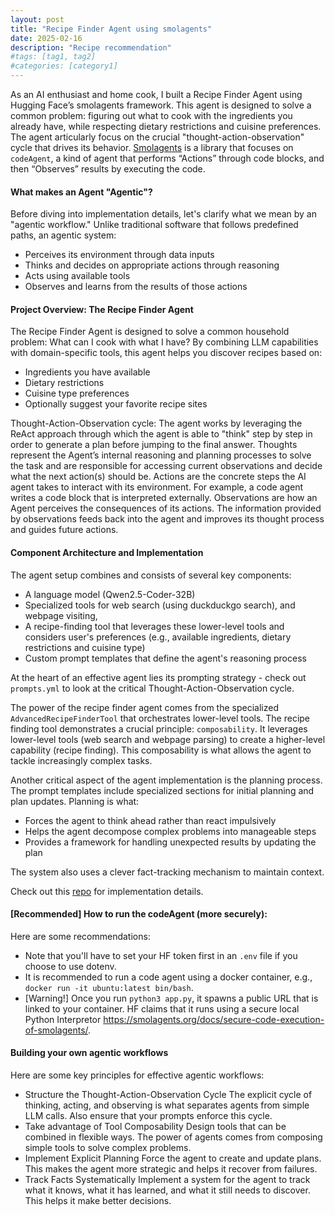 ```yaml
---
layout: post
title: "Recipe Finder Agent using smolagents"
date: 2025-02-16
description: "Recipe recommendation"
#tags: [tag1, tag2]
#categories: [category1]
---
```


As an AI enthusiast and home cook, I built a Recipe Finder Agent using Hugging Face’s smolagents framework. This agent is designed to solve a common problem: figuring out what to cook with the ingredients you already have, while respecting dietary restrictions and cuisine preferences. The agent articularly focus on the crucial "thought-action-observation" cycle that drives its behavior. [Smolagents](https://github.com/huggingface/smolagents) is a library that focuses on `codeAgent`, a kind of agent that performs “Actions” through code blocks, and then “Observes” results by executing the code. 

#### What makes an Agent "Agentic"?
Before diving into implementation details, let's clarify what we mean by an "agentic workflow." Unlike traditional software that follows predefined paths, an agentic system:

- Perceives its environment through data inputs
- Thinks and decides on appropriate actions through reasoning
- Acts using available tools
- Observes and learns from the results of those actions

#### Project Overview: The Recipe Finder Agent
The Recipe Finder Agent is designed to solve a common household problem: What can I cook with what I have? By combining LLM capabilities with domain-specific tools, this agent helps you discover recipes based on:

- Ingredients you have available
- Dietary restrictions 
- Cuisine type preferences
- Optionally suggest your favorite recipe sites 

Thought-Action-Observation cycle: 
The agent works by leveraging the ReAct approach through which the agent is able to "think" step by step in order to generate a plan before jumping to the final answer. Thoughts represent the Agent’s internal reasoning and planning processes to solve the task and are responsible for accessing current observations and decide what the next action(s) should be. Actions are the concrete steps the AI agent takes to interact with its environment. For example, a code agent writes a code block that is interpreted externally. Observations are how an Agent perceives the consequences of its actions. The information provided by observations feeds back into the agent and improves its thought process and guides future actions.

#### Component Architecture and Implementation 
The agent setup combines and consists of several key components:

- A language model (Qwen2.5-Coder-32B)
- Specialized tools for web search (using duckduckgo search), and webpage visiting, 
- A recipe-finding tool that leverages these lower-level tools and considers user's preferences (e.g., available ingredients, dietary restrictions and cuisine type)
- Custom prompt templates that define the agent's reasoning process

At the heart of an effective agent lies its prompting strategy - check out `prompts.yml` to look at the critical Thought-Action-Observation cycle. 

The power of the recipe finder agent comes from the specialized `AdvancedRecipeFinderTool` that orchestrates lower-level tools. The recipe finding tool demonstrates a crucial principle: `composability`. It leverages lower-level tools (web search and webpage parsing) to create a higher-level capability (recipe finding). This composability is what allows the agent to tackle increasingly complex tasks.

Another critical aspect of the agent implementation is the planning process. The prompt templates include specialized sections for initial planning and plan updates. Planning is what:
- Forces the agent to think ahead rather than react impulsively
- Helps the agent decompose complex problems into manageable steps
- Provides a framework for handling unexpected results by updating the plan

The system also uses a clever fact-tracking mechanism to maintain context. 

Check out this [repo](https://huggingface.co/spaces/vntnn/First_agent_template/tree/main) for implementation details. 

#### [Recommended] How to run the codeAgent (more securely):
Here are some recommendations:
- Note that you'll have to set your HF token first in an `.env` file if you choose to use dotenv. 
- It is recommended to run a code agent using a docker container, e.g., `docker run -it ubuntu:latest bin/bash`. 
- [Warning!] Once you run `python3 app.py`, it spawns a public URL that is linked to your container. HF claims that it runs using a secure local Python Interpretor https://smolagents.org/docs/secure-code-execution-of-smolagents/. 

#### Building your own agentic workflows
Here are some key principles for effective agentic workflows:
- Structure the Thought-Action-Observation Cycle
The explicit cycle of thinking, acting, and observing is what separates agents from simple LLM calls. Also ensure that your prompts enforce this cycle.
- Take advantage of Tool Composability
Design tools that can be combined in flexible ways. The power of agents comes from composing simple tools to solve complex problems.
- Implement Explicit Planning
Force the agent to create and update plans. This makes the agent more strategic and helps it recover from failures.
- Track Facts Systematically
Implement a system for the agent to track what it knows, what it has learned, and what it still needs to discover. This helps it make better decisions. 